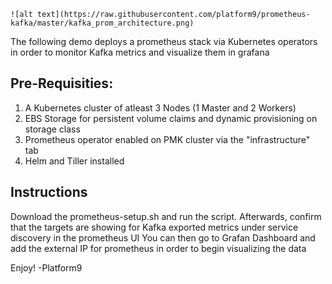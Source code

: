     ![alt text](https://raw.githubusercontent.com/platform9/prometheus-kafka/master/kafka_prom_architecture.png)


The following demo deploys a prometheus stack via Kubernetes operators in order to monitor Kafka metrics and visualize them in grafana 

## Pre-Requisities:

1. A Kubernetes cluster of atleast 3 Nodes (1 Master and 2 Workers) 
2. EBS Storage for persistent volume claims and dynamic provisioning on storage class 
3. Prometheus operator enabled on PMK cluster via the "infrastructure" tab 
4. Helm and Tiller installed 

## Instructions 

Download the prometheus-setup.sh and run the script. Afterwards, confirm that the targets are showing for Kafka exported metrics under service discovery in the prometheus UI 
You can then go to Grafan Dashboard and add the external IP for prometheus in order to begin visualizing the data

Enjoy!
-Platform9
